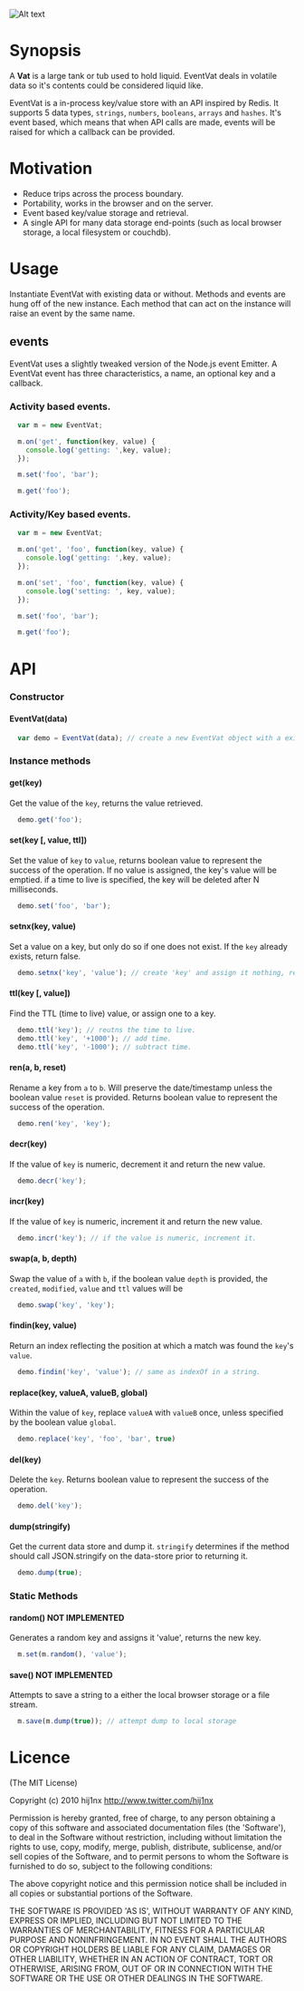 ![Alt text](https://github.com/hij1nx/EventVat/raw/master/logo.png)

# Synopsis

A **Vat** is a large tank or tub used to hold liquid. EventVat deals in volatile data so it's contents could be considered liquid like.

EventVat is a in-process key/value store with an API inspired by Redis. It supports 5 data types, `strings`, `numbers`, `booleans`, `arrays` and `hashes`. It's event based, which means that when API calls are made, events will be raised for which a callback can be provided.

# Motivation

 - Reduce trips across the process boundary.
 - Portability, works in the browser and on the server.
 - Event based key/value storage and retrieval.
 - A single API for many data storage end-points (such as local browser storage, a local filesystem or couchdb).

# Usage

Instantiate EventVat with existing data or without. Methods and events are hung off of the new instance. Each method that can act on the instance will raise an event by the same name. 

## events
EventVat uses a slightly tweaked version of the Node.js event Emitter. A EventVat event has three characteristics, a name, an optional key and a callback.

### Activity based events.

```javascript
  var m = new EventVat;

  m.on('get', function(key, value) {
    console.log('getting: ',key, value);
  });

  m.set('foo', 'bar');

  m.get('foo');
```

### Activity/Key based events.

```javascript
  var m = new EventVat;

  m.on('get', 'foo', function(key, value) {
    console.log('getting: ',key, value);
  });

  m.on('set', 'foo', function(key, value) {
    console.log('setting: ', key, value);
  });    

  m.set('foo', 'bar');

  m.get('foo');
```

# API

### Constructor
#### EventVat(data)

```javascript
  var demo = EventVat(data); // create a new EventVat object with a existing key/value pairs, returns new instance.
```

### Instance methods
#### get(key)
Get the value of the `key`, returns the value retrieved.

```javascript
  demo.get('foo'); 
```

#### set(key [, value, ttl])
Set the value of `key` to `value`, returns boolean value to represent the success of the operation. If no value is assigned, the key's value will be emptied. if a time to live is specified, the key will be deleted after N milliseconds.

```javascript
  demo.set('foo', 'bar');
```

#### setnx(key, value)
Set a value on a key, but only do so if one does not exist. If the `key` already exists, return false.

```javascript
  demo.setnx('key', 'value'); // create 'key' and assign it nothing, returns false upon finding existing key.
```

#### ttl(key [, value])
Find the TTL (time to live) value, or assign one to a key.

```javascript
  demo.ttl('key'); // reutns the time to live.
  demo.ttl('key', '+1000'); // add time.
  demo.ttl('key', '-1000'); // subtract time.
```

#### ren(a, b, reset)
Rename a key from `a` to `b`. Will preserve the date/timestamp unless the boolean value `reset` is provided. Returns boolean value to represent the success of the operation.

```javascript
  demo.ren('key', 'key');
```

#### decr(key)
If the value of `key` is numeric, decrement it and return the new value.

```javascript
  demo.decr('key');
```

#### incr(key)
If the value of `key` is numeric, increment it and return the new value.

```javascript
  demo.incr('key'); // if the value is numeric, increment it.
```

#### swap(a, b, depth)
Swap the value of `a` with `b`, if the boolean value `depth` is provided, the `created`, `modified`, `value` and `ttl` values will be 

```javascript
  demo.swap('key', 'key');
```

#### findin(key, value)
Return an index reflecting the position at which a match was found the `key`'s `value`.

```javascript
  demo.findin('key', 'value'); // same as indexOf in a string.
```

#### replace(key, valueA, valueB, global)
Within the value of `key`, replace `valueA` with `valueB` once, unless specified by the boolean value `global`.

```javascript
  demo.replace('key', 'foo', 'bar', true)
```

#### del(key)
Delete the `key`. Returns boolean value to represent the success of the operation.

```javascript
  demo.del('key');
```

#### dump(stringify)
Get the current data store and dump it. `stringify` determines if the method should call JSON.stringify on the data-store prior to returning it.

```javascript
  demo.dump(true);
```

### Static Methods

#### random() **NOT IMPLEMENTED**
Generates a random key and assigns it 'value', returns the new key.

```javascript
  m.set(m.random(), 'value');
```

#### save() **NOT IMPLEMENTED**
Attempts to save a string to a either the local browser storage or a file stream.

```javascript
  m.save(m.dump(true)); // attempt dump to local storage
```

# Licence

(The MIT License)

Copyright (c) 2010 hij1nx <http://www.twitter.com/hij1nx>

Permission is hereby granted, free of charge, to any person obtaining a copy of this software and associated documentation files (the 'Software'), to deal in the Software without restriction, including without limitation the rights to use, copy, modify, merge, publish, distribute, sublicense, and/or sell copies of the Software, and to permit persons to whom the Software is furnished to do so, subject to the following conditions:

The above copyright notice and this permission notice shall be included in all copies or substantial portions of the Software.

THE SOFTWARE IS PROVIDED 'AS IS', WITHOUT WARRANTY OF ANY KIND, EXPRESS OR IMPLIED, INCLUDING BUT NOT LIMITED TO THE WARRANTIES OF MERCHANTABILITY, FITNESS FOR A PARTICULAR PURPOSE AND NONINFRINGEMENT. IN NO EVENT SHALL THE AUTHORS OR COPYRIGHT HOLDERS BE LIABLE FOR ANY CLAIM, DAMAGES OR OTHER LIABILITY, WHETHER IN AN ACTION OF CONTRACT, TORT OR OTHERWISE, ARISING FROM, OUT OF OR IN CONNECTION WITH THE SOFTWARE OR THE USE OR OTHER DEALINGS IN THE SOFTWARE.
